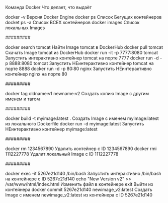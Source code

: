 Команда Docker	Что делает, что выдаёт

docker -v Версия Docker Engine
docker ps	Список Бегущих контейнеров
docket ps -a	Список ВСЕХ контейнеров
docker images	Список локальных Images 

#########
	
docker search tomcat	Найти Image tomcat в DockerHub
docker pull tomcat	Скачать Image tomcat из DockerHub
docker run -it -p 7777:8080 tomcat	Запустить интерактивно контейнер  tomcat на порте 7777
docker run -d -p 8888:8080 tomcat	Запустить НЕинтерактивно контейнер  tomcat на порте 8888
docker run -d -p 80:80 nginx	Запустить НЕинтерактивно контейнер  nginx на порте 80

#########
	
docker tag oldname:v1  newname:v2	Создать копию Image с другим именем и тагом


#########
	
docker build -t myimage:latest .	Создать Image с именем myimage:latest из локального Dockerfile
docker run -d myimage:latest	Запустить НЕинтерактивно контейнер myimage:latest

#########
	
docker rm 1234567890	Удалить контейнер с ID 1234567890
docker rmi 1112227778	Удалит локальный Image с ID 1112227778

#########
	
docker exec -it 5267e21d140 /bin/bash	Запустить интерактивно /bin/bash на контейнере с ID 5267e21d140
echo "New Version v2" >> /var/www/html/index.html	Изменить файл в контейнере
exit	Выйти из контейнера
docker commit 5267e21d140  newimage_v2:latest	Создать Image с именем newimage_v2:latest из контейнера с ID 5267e21d140
